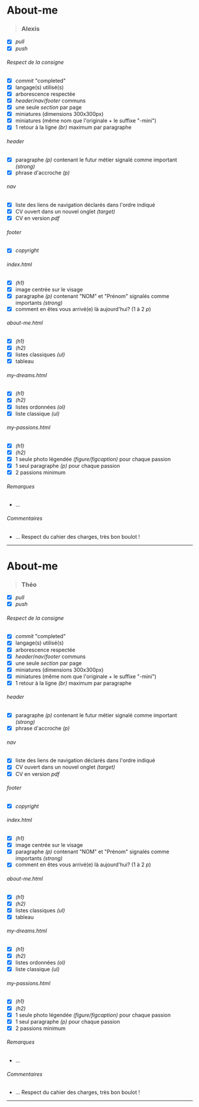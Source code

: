 # About-me

> ### Alexis

- [x] _pull_
- [x] _push_

###### _Respect de la consigne_

- [x] _commit_ "completed"
- [x] langage(s) utilisé(s)
- [x] arborescence respectée
- [x] _header_/_nav_/_footer_ communs
- [x] une seule _section_ par page
- [x] miniatures (dimensions 300x300px)
- [x] miniatures (même nom que l'originale + le suffixe "-mini")
- [x] 1 retour à la ligne _(br)_ maximum par paragraphe

###### _header_

- [x] paragraphe _(p)_ contenant le futur métier signalé comme important _(strong)_
- [x] phrase d'accroche _(p)_

###### _nav_

- [x] liste des liens de navigation déclarés dans l'ordre indiqué
- [x] CV ouvert dans un nouvel onglet _(target)_
- [x] CV en version _pdf_

###### _footer_

- [x] _copyright_

###### _index.html_

- [x] _(h1)_
- [x] image centrée sur le visage
- [x] paragraphe _(p)_ contenant "NOM" et "Prénom" signalés comme importants _(strong)_
- [x] comment en êtes vous arrivé(e) là aujourd'hui? (1 à 2 _p_)

###### _about-me.html_

- [x] _(h1)_
- [x] _(h2)_
- [x] listes classiques _(ul)_
- [x] tableau

###### _my-dreams.html_

- [x] _(h1)_
- [x] _(h2)_
- [x] listes ordonnées _(ol)_
- [x] liste classique _(ul)_

###### _my-passions.html_

- [x] _(h1)_
- [x] _(h2)_
- [x] 1 seule photo légendée _(figure/figcaption)_ pour chaque passion
- [x] 1 seul paragraphe _(p)_ pour chaque passion
- [x] 2 passions minimum

###### _Remarques_

- ...

###### _Commentaires_

- ... Respect du cahier des charges, très bon boulot !

---

# About-me

> ### Théo

- [x] _pull_
- [x] _push_

###### _Respect de la consigne_

- [x] _commit_ "completed"
- [x] langage(s) utilisé(s)
- [x] arborescence respectée
- [x] _header_/_nav_/_footer_ communs
- [x] une seule _section_ par page
- [x] miniatures (dimensions 300x300px)
- [x] miniatures (même nom que l'originale + le suffixe "-mini")
- [x] 1 retour à la ligne _(br)_ maximum par paragraphe

###### _header_

- [x] paragraphe _(p)_ contenant le futur métier signalé comme important _(strong)_
- [x] phrase d'accroche _(p)_

###### _nav_

- [x] liste des liens de navigation déclarés dans l'ordre indiqué
- [x] CV ouvert dans un nouvel onglet _(target)_
- [x] CV en version _pdf_

###### _footer_

- [x] _copyright_

###### _index.html_

- [x] _(h1)_
- [x] image centrée sur le visage
- [x] paragraphe _(p)_ contenant "NOM" et "Prénom" signalés comme importants _(strong)_
- [x] comment en êtes vous arrivé(e) là aujourd'hui? (1 à 2 _p_)

###### _about-me.html_

- [x] _(h1)_
- [x] _(h2)_
- [x] listes classiques _(ul)_
- [x] tableau

###### _my-dreams.html_

- [x] _(h1)_
- [x] _(h2)_
- [x] listes ordonnées _(ol)_
- [x] liste classique _(ul)_

###### _my-passions.html_

- [x] _(h1)_
- [x] _(h2)_
- [x] 1 seule photo légendée _(figure/figcaption)_ pour chaque passion
- [x] 1 seul paragraphe _(p)_ pour chaque passion
- [x] 2 passions minimum

###### _Remarques_

- ...

###### _Commentaires_

- ... Respect du cahier des charges, très bon boulot !

---
